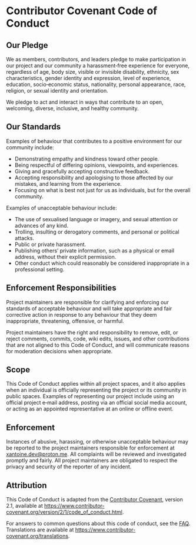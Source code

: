 # Contributor Covenant Code of Conduct

## Our Pledge

We as members, contributors, and leaders pledge to make participation in our project and
our community a harassment‑free experience for everyone, regardless of age, body size,
visible or invisible disability, ethnicity, sex characteristics, gender identity and
expression, level of experience, education, socio‑economic status, nationality,
personal appearance, race, religion, or sexual identity and orientation.

We pledge to act and interact in ways that contribute to an open, welcoming, diverse,
inclusive, and healthy community.

## Our Standards

Examples of behaviour that contributes to a positive environment for our community include:

- Demonstrating empathy and kindness toward other people.
- Being respectful of differing opinions, viewpoints, and experiences.
- Giving and gracefully accepting constructive feedback.
- Accepting responsibility and apologising to those affected by our mistakes,
  and learning from the experience.
- Focusing on what is best not just for us as individuals, but for the overall community.

Examples of unacceptable behaviour include:

- The use of sexualised language or imagery, and sexual attention or advances of any kind.
- Trolling, insulting or derogatory comments, and personal or political attacks.
- Public or private harassment.
- Publishing others’ private information, such as a physical or email address,
  without their explicit permission.
- Other conduct which could reasonably be considered inappropriate in a professional setting.

## Enforcement Responsibilities

Project maintainers are responsible for clarifying and enforcing our standards of acceptable
behaviour and will take appropriate and fair corrective action in response to any behaviour
that they deem inappropriate, threatening, offensive, or harmful.

Project maintainers have the right and responsibility to remove, edit, or reject comments,
commits, code, wiki edits, issues, and other contributions that are not aligned to this
Code of Conduct, and will communicate reasons for moderation decisions when appropriate.

## Scope

This Code of Conduct applies within all project spaces, and it also applies when an individual
is officially representing the project or its community in public spaces.  Examples of
representing our project include using an official project e‑mail address, posting via an
official social media account, or acting as an appointed representative at an online or
offline event.

## Enforcement

Instances of abusive, harassing, or otherwise unacceptable behaviour may be reported to the project maintainers responsible for enforcement at [xantoine.dev@proton.me](mailto:xantoine.dev@proton.me). All complaints will be reviewed and investigated promptly and fairly.
All project maintainers are obligated to respect the privacy and security of the reporter of
any incident.

## Attribution

This Code of Conduct is adapted from the
[Contributor Covenant](https://www.contributor-covenant.org), version 2.1,
available at <https://www.contributor-covenant.org/version/2/1/code_of_conduct.html>.

For answers to common questions about this code of conduct, see the
[FAQ](https://www.contributor-covenant.org/faq).  Translations are available at
<https://www.contributor-covenant.org/translations>.
